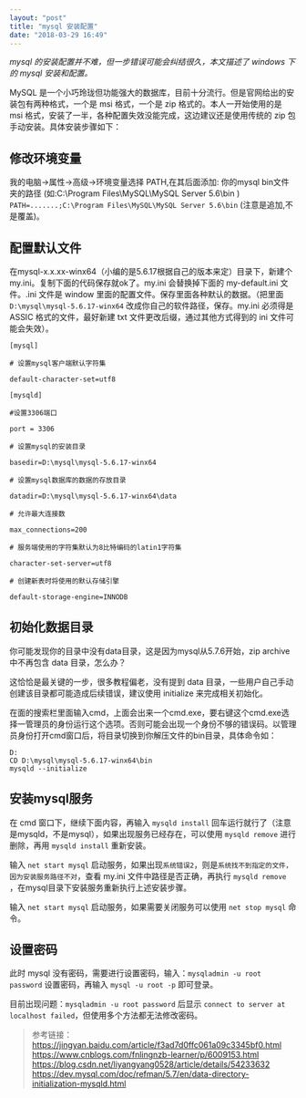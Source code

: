 ```yaml
---
layout: "post"
title: "mysql 安装配置"
date: "2018-03-29 16:49"
---
```


*mysql 的安装配置并不难，但一步错误可能会纠结很久，本文描述了 windows 下的 mysql 安装和配置。*

MySQL 是一个小巧玲珑但功能强大的数据库，目前十分流行。但是官网给出的安装包有两种格式，一个是 msi 格式，一个是 zip 格式的。本人一开始使用的是 msi 格式，安装了一半，各种配置失效没能完成，这边建议还是使用传统的 zip 包手动安装。具体安装步骤如下：

## 修改环境变量

我的电脑->属性->高级->环境变量选择 PATH,在其后面添加: 你的mysql bin文件夹的路径 (如:C:\Program Files\MySQL\MySQL Server 5.6\bin ) `PATH=.......;C:\Program Files\MySQL\MySQL Server 5.6\bin` (注意是追加,不是覆盖)。

## 配置默认文件

在mysql-x.x.xx-winx64（小编的是5.6.17根据自己的版本来定）目录下，新建个my.ini。复制下面的代码保存就ok了。my.ini 会替换掉下面的 my-default.ini 文件。.ini 文件是 window 里面的配置文件。保存里面各种默认的数据。（把里面 `D:\mysql\mysql-5.6.17-winx64` 改成你自己的软件路径，保存。my.ini 必须得是 ASSIC 格式的文件，最好新建 txt 文件更改后缀，通过其他方式得到的 ini 文件可能会失效）。

```
[mysql]

# 设置mysql客户端默认字符集

default-character-set=utf8 

[mysqld]

#设置3306端口

port = 3306 

# 设置mysql的安装目录

basedir=D:\mysql\mysql-5.6.17-winx64

# 设置mysql数据库的数据的存放目录

datadir=D:\mysql\mysql-5.6.17-winx64\data

# 允许最大连接数

max_connections=200

# 服务端使用的字符集默认为8比特编码的latin1字符集

character-set-server=utf8

# 创建新表时将使用的默认存储引擎

default-storage-engine=INNODB
```

## 初始化数据目录

你可能发现你的目录中没有data目录，这是因为mysql从5.7.6开始，zip archive中不再包含 data 目录，怎么办？

这恰恰是最关键的一步，很多教程偏老，没有提到 data 目录，一些用户自己手动创建该目录都可能造成后续错误，建议使用 initialize 来完成相关初始化。

在面的搜索栏里面输入cmd，上面会出来一个cmd.exe，要右键这个cmd.exe选择一管理员的身份运行这个选项。否则可能会出现一个身份不够的错误码。以管理员身份打开cmd窗口后，将目录切换到你解压文件的bin目录，具体命令如：

```
D:
CD D:\mysql\mysql-5.6.17-winx64\bin
mysqld --initialize
```

## 安装mysql服务

在 cmd 窗口下，继续下面内容，再输入 `mysqld install` 回车运行就行了（注意是mysqld，不是mysql），如果出现服务已经存在，可以使用 `mysqld remove` 进行删除，再用 `mysqld install` 重新安装。

输入 `net start mysql` 启动服务，如果出现`系统错误2`，则是`系统找不到指定的文件，因为安装服务路径不对`，查看 my.ini 文件中路径是否正确，再执行 `mysqld remove` ，在mysql目录下安装服务重新执行上述安装步骤。

输入 `net start mysql` 启动服务，如果需要关闭服务可以使用 `net stop mysql` 命令。

## 设置密码

此时 mysql 没有密码，需要进行设置密码，输入：`mysqladmin -u root password` 设置密码，再输入 `mysql -u root -p` 即可登录。

目前出现问题：`mysqladmin -u root password` 后显示 `connect to server at localhost failed`，但使用多个方法都无法修改密码。




> 参考链接：
> https://jingyan.baidu.com/article/f3ad7d0ffc061a09c3345bf0.html
> https://www.cnblogs.com/fnlingnzb-learner/p/6009153.html
> https://blog.csdn.net/liyangyang0528/article/details/54233632
> https://dev.mysql.com/doc/refman/5.7/en/data-directory-initialization-mysqld.html
